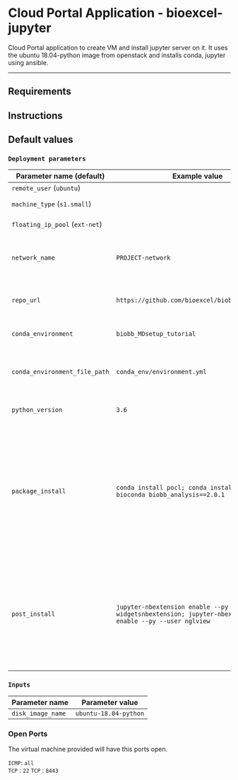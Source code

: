 # Cloud Portal Application - bioexcel-jupyter
Cloud Portal application to create VM and install jupyter server on it.
It uses the ubuntu 18.04-python image from openstack and installs conda, jupyter using ansible.

---

## Requirements


## Instructions

## Default values

### `Deployment parameters`

| Parameter name (default)     | Example value                           | Description |
| ---                          | --------                                |---          |
|`remote_user` (`ubuntu`)      |                                         |             | 
|`machine_type` (`s1.small`)   |                                         | Flavour of the instance |
|`floating_ip_pool` (`ext-net`)|                                         | Preexisting Floating IP pool |
|`network_name`                | `PROJECT-network`                       | Preexisting network to which an instance will be attached |
|`repo_url`                    | `https://github.com/bioexcel/biobb_wf_md_setup` | URL of Github repository containing the notebook |
|`conda_environment`           | `biobb_MDsetup_tutorial`                | Conda Environment name |
|`conda_environment_file_path` | `conda_env/environment.yml`             | Conda environment file path relative to the repository root |          
|`python_version`              | `3.6`                                   | Python version for Conda Environment | 
|`package_install`             | `conda install pocl; conda install -y -c bioconda biobb_analysis==2.0.1` | Specify additional install commands, separated with a semicolon (;). Arbitrary list of packages will be installed, when environment path not specified plus `pocl`, when `package_install` not specified |
|`post_install`                | `jupyter-nbextension enable --py --user widgetsnbextension; jupyter-nbextension enable --py --user nglview` | Specify some additional commands to execute after activating environment. Arbitrary `jupyter-nbextension` command executed, when `package_install` not specified |


### `Inputs`

| Parameter name          | Parameter value       |
| ---                     | ---                   |
| `disk_image_name`       | `ubuntu-18.04-python`        |

### Open Ports
The virtual machine provided will have this ports open.

`ICMP`: `all`  
`TCP` : `22`
`TCP` : `8443`

